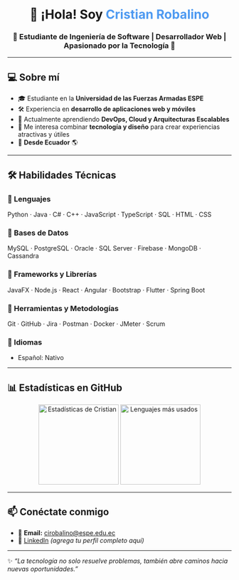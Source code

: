 <!-- Encabezado -->
<h1 align="center">👋 ¡Hola! Soy <span style="color:#4e9af1">Cristian Robalino</span></h1>
<h3 align="center">🎯 Estudiante de Ingeniería de Software | Desarrollador Web | Apasionado por la Tecnología 🚀</h3>

---

## 💻 Sobre mí
- 🎓 Estudiante en la **Universidad de las Fuerzas Armadas ESPE**  
- 🛠️ Experiencia en **desarrollo de aplicaciones web y móviles**  
- 🌱 Actualmente aprendiendo **DevOps, Cloud y Arquitecturas Escalables**  
- 🎨 Me interesa combinar **tecnología y diseño** para crear experiencias atractivas y útiles  
- 📍 **Desde Ecuador** 🌎  

---

## 🛠️ Habilidades Técnicas

### 🔹 Lenguajes
Python · Java · C# · C++ · JavaScript · TypeScript · SQL · HTML · CSS  

### 🔹 Bases de Datos
MySQL · PostgreSQL · Oracle · SQL Server · Firebase · MongoDB · Cassandra  

### 🔹 Frameworks y Librerías
JavaFX · Node.js · React · Angular · Bootstrap · Flutter · Spring Boot  

### 🔹 Herramientas y Metodologías
Git · GitHub · Jira · Postman · Docker · JMeter · Scrum  

### 🔹 Idiomas
- Español: Nativo  
---

## 📊 Estadísticas en GitHub
<p align="center">
  <img height="180em" src="https://github-readme-stats.vercel.app/api?username=CristianRobalino&show_icons=true&theme=tokyonight" alt="Estadísticas de Cristian" />
  <img height="180em" src="https://github-readme-stats.vercel.app/api/top-langs/?username=CristianRobalino&layout=compact&theme=tokyonight" alt="Lenguajes más usados" />
</p>

---

## 📫 Conéctate conmigo
- 📧 **Email:** cirobalino@espe.edu.ec  
- 💼 [LinkedIn](https://linkedin.com) *(agrega tu perfil completo aquí)*  

---

✨ _“La tecnología no solo resuelve problemas, también abre caminos hacia nuevas oportunidades.”_
